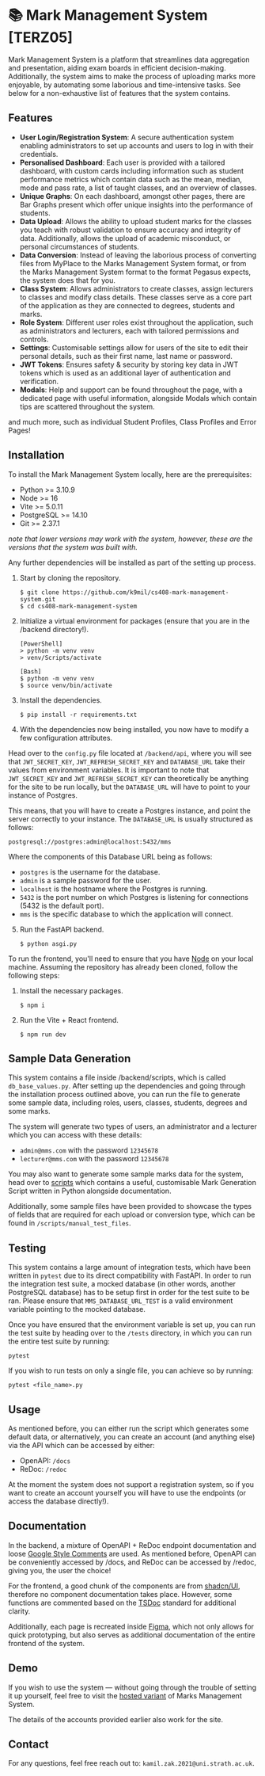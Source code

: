 # 📚 Mark Management System [TERZ05]

Mark Management System is a platform that streamlines data aggregation and presentation, aiding exam boards in efficient decision-making. Additionally, the system aims to make the process of uploading marks more enjoyable, by automating some laborious and time-intensive tasks. See below for a non-exhaustive list of features that the system contains.

## Features

- **User Login/Registration System**: A secure authentication system enabling administrators to set up accounts and users to log in with their credentials.
- **Personalised Dashboard**: Each user is provided with a tailored dashboard, with custom cards including information such as student performance metrics which contain data such as the mean, median, mode and pass rate, a list of taught classes, and an overview of classes.
- **Unique Graphs**: On each dashboard, amongst other pages, there are Bar Graphs present which offer unique insights into the performance of students.
- **Data Upload**: Allows the ability to upload student marks for the classes you teach with robust validation to ensure accuracy and integrity of data. Additionally, allows the upload of academic misconduct, or personal circumstances of students.
- **Data Conversion**: Instead of leaving the laborious process of converting files from MyPlace to the Marks Management System format, or from the Marks Management System format to the format Pegasus expects, the system does that for you.
- **Class System**: Allows administrators to create classes, assign lecturers to classes and modify class details. These classes serve as a core part of the application as they are connected to degrees, students and marks.
- **Role System**: Different user roles exist throughout the application, such as administrators and lecturers, each with tailored permissions and controls.
- **Settings**: Customisable settings allow for users of the site to edit their personal details, such as their first name, last name or password.
- **JWT Tokens**: Ensures safety & security by storing key data in JWT tokens which is used as an additional layer of authentication and verification.
- **Modals**: Help and support can be found throughout the page, with a dedicated page with useful information, alongside Modals which contain tips are scattered throughout the system.

and much more, such as individual Student Profiles, Class Profiles and Error Pages!

## Installation

To install the Mark Management System locally, here are the prerequisites:

- Python >= 3.10.9
- Node >= 16
- Vite >= 5.0.11
- PostgreSQL >= 14.10
- Git >= 2.37.1

_note that lower versions may work with the system, however, these are the versions that the system was built with._

Any further dependencies will be installed as part of the setting up process.

1. Start by cloning the repository.

   ```
   $ git clone https://github.com/k9mil/cs408-mark-management-system.git
   $ cd cs408-mark-management-system
   ```

2. Initialize a virtual environment for packages (ensure that you are in the /backend directory!).

   ```
   [PowerShell]
   > python -m venv venv
   > venv/Scripts/activate

   [Bash]
   $ python -m venv venv
   $ source venv/bin/activate
   ```

3. Install the dependencies.

   ```
   $ pip install -r requirements.txt
   ```

4. With the dependencies now being installed, you now have to modify a few configuration attributes.

Head over to the `config.py` file located at `/backend/api`, where you will see that `JWT_SECRET_KEY`, `JWT_REFRESH_SECRET_KEY` and `DATABASE_URL` take their values from environment variables. It is important to note that `JWT_SECRET_KEY` and `JWT_REFRESH_SECRET_KEY` can theoretically be anything for the site to be run locally, but the `DATABASE_URL` will have to point to your instance of Postgres.

This means, that you will have to create a Postgres instance, and point the server correctly to your instance. The `DATABASE_URL` is usually structured as follows:

```
postgresql://postgres:admin@localhost:5432/mms
```

Where the components of this Database URL being as follows:

- `postgres` is the username for the database.
- `admin` is a sample password for the user.
- `localhost` is the hostname where the Postgres is running.
- `5432` is the port number on which Postgres is listening for connections (5432 is the default port).
- `mms` is the specific database to which the application will connect.

5. Run the FastAPI backend.

   ```
   $ python asgi.py
   ```

To run the frontend, you'll need to ensure that you have [Node](https://nodejs.org/en) on your local machine. Assuming the repository has already been cloned, follow the following steps:

1. Install the necessary packages.

   ```
   $ npm i
   ```

2. Run the Vite + React frontend.
   ```
   $ npm run dev
   ```

## Sample Data Generation

This system contains a file inside /backend/scripts, which is called `db_base_values.py`. After setting up the dependencies and going through the installation process outlined above, you can run the file to generate some sample data, including roles, users, classes, students, degrees and some marks.

The system will generate two types of users, an administrator and a lecturer which you can access with these details:

- `admin@mms.com` with the password `12345678`
- `lecturer@mms.com` with the password `12345678`

You may also want to generate some sample marks data for the system, head over to [scripts](https://github.com/k9mil/cs408-mark-management-system/tree/main/mark-management-system/scripts) which contains a useful, customisable Mark Generation Script written in Python alongside documentation.

Additionally, some sample files have been provided to showcase the types of fields that are required for each upload or conversion type, which can be found in `/scripts/manual_test_files`.

## Testing

This system contains a large amount of integration tests, which have been written in `pytest` due to its direct compatibility with FastAPI. In order to run the integration test suite, a mocked database (in other words, another PostgreSQL database) has to be setup first in order for the test suite to be ran. Please ensure that `MMS_DATABASE_URL_TEST` is a valid environment variable pointing to the mocked database.

Once you have ensured that the environment variable is set up, you can run the test suite by heading over to the `/tests` directory, in which you can run the entire test suite by running:

```
pytest
```

If you wish to run tests on only a single file, you can achieve so by running:

```
pytest <file_name>.py
```

## Usage

As mentioned before, you can either run the script which generates some default data, or alternatively, you can create an account (and anything else) via the API which can be accessed by either:

- OpenAPI: `/docs`
- ReDoc: `/redoc`

At the moment the system does not support a registration system, so if you want to create an account yourself you will have to use the endpoints (or access the database directly!).

## Documentation

In the backend, a mixture of OpenAPI + ReDoc endpoint documentation and loose [Google Style Comments](https://google.github.io/styleguide/pyguide.html) are used. As mentioned before, OpenAPI can be conveniently accessed by /docs, and ReDoc can be accessed by /redoc, giving you, the user the choice!

For the frontend, a good chunk of the components are from [shadcn/UI](https://ui.shadcn.com/), therefore no component documentation takes place. However, some functions are commented based on the [TSDoc](https://tsdoc.org/) standard for additional clarity.

Additionally, each page is recreated inside [Figma](https://www.figma.com/), which not only allows for quick prototyping, but also serves as additional documentation of the entire frontend of the system.

## Demo

If you wish to use the system — without going through the trouble of setting it up yourself, feel free to visit the [hosted variant](http://16.171.10.73) of Marks Management System.

The details of the accounts provided earlier also work for the site.

## Contact

For any questions, feel free reach out to: `kamil.zak.2021@uni.strath.ac.uk`.

